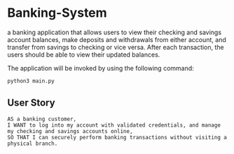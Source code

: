 # Banking-System
a banking application that allows users to view their checking and savings account balances, make deposits and withdrawals from either account, and transfer from savings to checking or vice versa. After each transaction, the users should be able to view their updated balances.

The application will be invoked by using the following command:

```bash
python3 main.py
```
## User Story

```text
AS a banking customer,
I WANT to log into my account with validated credentials, and manage my checking and savings accounts online,
SO THAT I can securely perform banking transactions without visiting a physical branch.
```